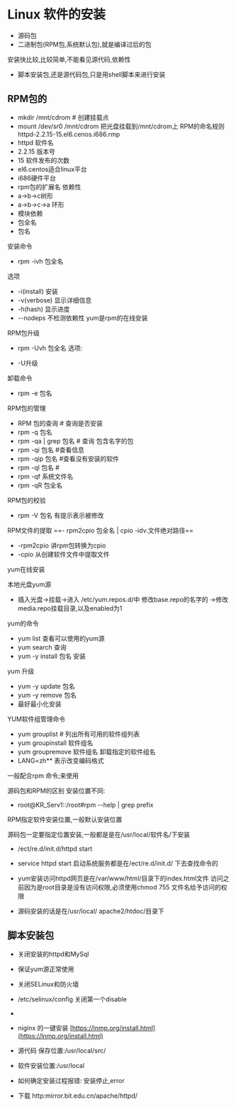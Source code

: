 # Linux 软件的安装

- 源码包
- 二进制包(RPM包,系统默认包),就是编译过后的包

安装快比较,比较简单,不能看见源代码,依赖性
- 脚本安装包,还是源代码包,只是用shell脚本来进行安装

## RPM包的
- mkdir /mnt/cdrom # 创建挂载点
- mount /dev/sr0  /mnt/cdrom  把光盘挂载到/mnt/cdrom上
RPM的命名规则
httpd-2.2.15-15.el6.cenos.i686.rmp
- httpd 软件名
- 2.2.15 版本号
- 15 软件发布的次数
- el6.centos适合linux平台
- i686硬件平台
- rpm包的扩展名
依赖性
- a->b->c树形
- a->b->c->a 环形
- 模块依赖
- 包全名 
- 包名

安装命令
- rpm -ivh 包全名

选项
- -i(install) 安装
-  -v(verbose) 显示详细信息
-  -h(hash) 显示进度
-  --nodeps 不检测依赖性
yum是rpm的在线安装

RPM包升级
- rpm -Uvh 包全名
选项: 

- -U升级

卸载命令
- rpm -e 包名

RPM包的管理
- RPM 包的查询  # 查询是否安装
- rpm -q 包名
- rpm -qa  | grep 包名 # 查询 包含名字的包 
- rpm -qi 包名 #查看信息
- rpm -qip 包名 #查看没有安装的软件
- rpm -ql 包名 #
- rpm -qf 系统文件名  
- rpm -qR 包全名

RPM包的校验
- rpm -V 包名 
有提示表示被修改

RPM文件的提取
==- rpm2cpio 包全名 | cpio -idv.文件绝对路径==
-  -rpm2cpio   讲rpm包转换为cpio
-  -cpio 从创建软件文件中提取文件


yum在线安装

本地光盘yum源
- 插入光盘->挂载->进入 /etc/yum.repos.d/中 修改base.repo的名字的 ->修改media.repo挂载目录,以及enabled为1


yum的命令
- yum list 查看可以使用的yum源
- yum search  查询 
- yum  -y install  包名   安装

yum 升级
- yum -y update 包名
- yum -y remove 包名
- 最好最小化安装

YUM软件组管理命令
- yum grouplist  # 列出所有可用的软件组列表
- yum groupinstall 软件组名
- yum groupremove  软件组名 卸载指定的软件组名
- LANG=zh**  表示改变编码格式

一般配合rpm  命令;来使用

源码包和RPM的区别
安装位置不同:

- root@KR_Serv1::/root#rpm --help | grep prefix

RPM指定软件安装位置,一般默认安装位置

源码包一定要指定位置安装,一般都是是在/usr/local/软件名/下安装
- /ect/re.d/init.d/httpd start 
- service httpd start 启动系统服务都是在/ect/re.d/init.d/  下去查找命令的


- yum安装访问httpd网页是在/var/www/html/目录下的index.html文件
访问之前因为是root目录是没有访问权限,必须使用chmod 755  文件名给予访问的权限

- 源码安装的话是在/usr/local/ apache2/htdoc/目录下


## 脚本安装包
- 关闭安装的httpd和MySql
- 保证yum源正常使用
- 关闭SELinux和防火墙
- /etc/selinux/config  关闭第一个disable
- 
- niginx 的一键安装
 [https://lnmp.org/install.html](https://lnmp.org/install.html)




- 源代码 保存位置:/usr/local/src/
- 软件安装位置:/usr/local
- 如何确定安装过程报错: 安装停止,error
- 下载 http:mirror.bit.edu.cn/apache/httpd/